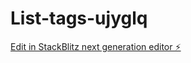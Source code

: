 # List-tags-ujyglq

[Edit in StackBlitz next generation editor ⚡️](https://stackblitz.com/~/github.com/YuvashreeRchan/List-tags-ujyglq)